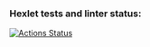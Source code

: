 ### Hexlet tests and linter status:

[![Actions Status](https://github.com/deka13/frontend-project-lvl1/workflows/hexlet-check/badge.svg)](https://github.com/deka13/frontend-project-lvl1/actions)
